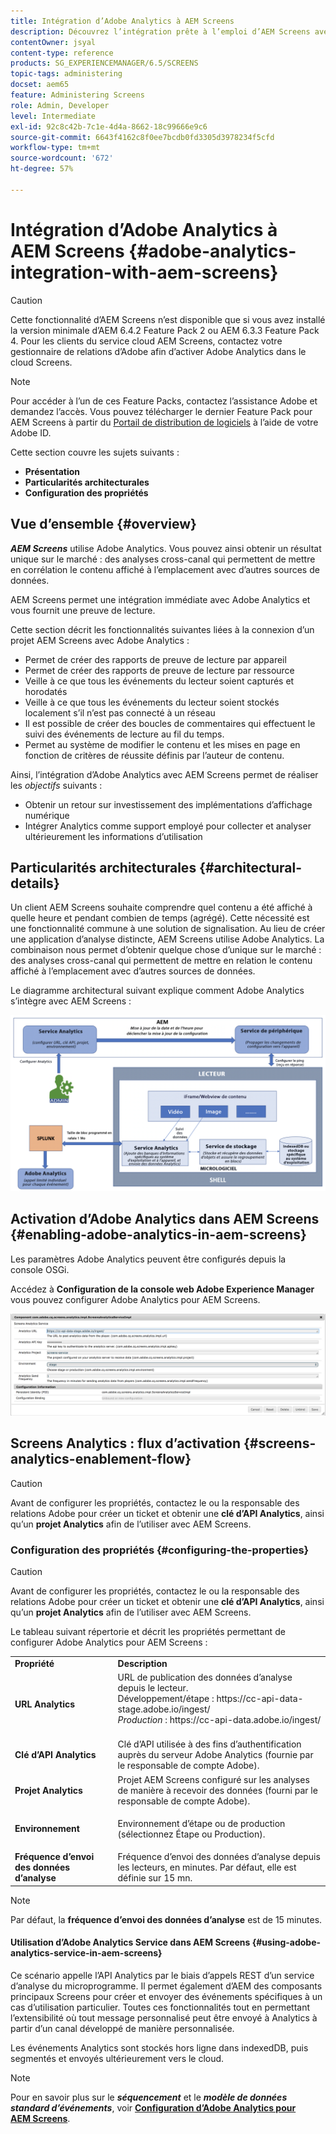 ```yaml
---
title: Intégration d’Adobe Analytics à AEM Screens
description: Découvrez l’intégration prête à l’emploi d’AEM Screens avec Adobe Analytics et fournissez un bon à tirer.
contentOwner: jsyal
content-type: reference
products: SG_EXPERIENCEMANAGER/6.5/SCREENS
topic-tags: administering
docset: aem65
feature: Administering Screens
role: Admin, Developer
level: Intermediate
exl-id: 92c8c42b-7c1e-4d4a-8662-18c99666e9c6
source-git-commit: 6643f4162c8f0ee7bcdb0fd3305d3978234f5cfd
workflow-type: tm+mt
source-wordcount: '672'
ht-degree: 57%

---
```


# Intégration d’Adobe Analytics à AEM Screens {#adobe-analytics-integration-with-aem-screens}

>[!CAUTION]
>
>Cette fonctionnalité d’AEM Screens n’est disponible que si vous avez installé la version minimale d’AEM 6.4.2 Feature Pack 2 ou AEM 6.3.3 Feature Pack 4. Pour les clients du service cloud AEM Screens, contactez votre gestionnaire de relations d’Adobe afin d’activer Adobe Analytics dans le cloud Screens.

>[!NOTE]
>
>Pour accéder à l’un de ces Feature Packs, contactez l’assistance Adobe et demandez l’accès. Vous pouvez télécharger le dernier Feature Pack pour AEM Screens à partir du [Portail de distribution de logiciels](https://experience.adobe.com/#/downloads/content/software-distribution/fr/aem.html) à l’aide de votre Adobe ID.

Cette section couvre les sujets suivants :

* **Présentation**
* **Particularités architecturales**
* **Configuration des propriétés**

## Vue d’ensemble {#overview}

***AEM Screens*** utilise Adobe Analytics. Vous pouvez ainsi obtenir un résultat unique sur le marché : des analyses cross-canal qui permettent de mettre en corrélation le contenu affiché à l’emplacement avec d’autres sources de données.

AEM Screens permet une intégration immédiate avec Adobe Analytics et vous fournit une preuve de lecture.

Cette section décrit les fonctionnalités suivantes liées à la connexion d’un projet AEM Screens avec Adobe Analytics :

* Permet de créer des rapports de preuve de lecture par appareil
* Permet de créer des rapports de preuve de lecture par ressource
* Veille à ce que tous les événements du lecteur soient capturés et horodatés
* Veille à ce que tous les événements du lecteur soient stockés localement s’il n’est pas connecté à un réseau
* Il est possible de créer des boucles de commentaires qui effectuent le suivi des événements de lecture au fil du temps.
* Permet au système de modifier le contenu et les mises en page en fonction de critères de réussite définis par l’auteur de contenu.

Ainsi, l’intégration d’Adobe Analytics avec AEM Screens permet de réaliser les *objectifs* suivants :

* Obtenir un retour sur investissement des implémentations d’affichage numérique
* Intégrer Analytics comme support employé pour collecter et analyser ultérieurement les informations d’utilisation

## Particularités architecturales {#architectural-details}

Un client AEM Screens souhaite comprendre quel contenu a été affiché à quelle heure et pendant combien de temps (agrégé). Cette nécessité est une fonctionnalité commune à une solution de signalisation. Au lieu de créer une application d’analyse distincte, AEM Screens utilise Adobe Analytics. La combinaison nous permet d’obtenir quelque chose d’unique sur le marché : des analyses cross-canal qui permettent de mettre en relation le contenu affiché à l’emplacement avec d’autres sources de données.

Le diagramme architectural suivant explique comment Adobe Analytics s’intègre avec AEM Screens :

![screen_shot_2018-09-12at85611am](assets/screen_shot_2018-09-12at85611am.png)

## Activation d’Adobe Analytics dans AEM Screens {#enabling-adobe-analytics-in-aem-screens}

Les paramètres Adobe Analytics peuvent être configurés depuis la console OSGi.

Accédez à **Configuration de la console web Adobe Experience Manager** vous pouvez configurer Adobe Analytics pour AEM Screens.

![screen_shot_2018-09-04at25550pm](assets/screen_shot_2018-09-04at25550pm.png)

## Screens Analytics : flux d’activation {#screens-analytics-enablement-flow}

>[!CAUTION]
>
>Avant de configurer les propriétés, contactez le ou la responsable des relations Adobe pour créer un ticket et obtenir une **clé d’API Analytics**, ainsi qu’un **projet Analytics** afin de l’utiliser avec AEM Screens.

### Configuration des propriétés {#configuring-the-properties}

>[!CAUTION]
>
>Avant de configurer les propriétés, contactez le ou la responsable des relations Adobe pour créer un ticket et obtenir une **clé d’API Analytics**, ainsi qu’un **projet Analytics** afin de l’utiliser avec AEM Screens.

Le tableau suivant répertorie et décrit les propriétés permettant de configurer Adobe Analytics pour AEM Screens :

<table>
 <tbody>
  <tr>
   <td><strong>Propriété</strong></td>
   <td><strong>Description</strong></td>
  </tr>
  <tr>
   <td><strong>URL Analytics</strong></td>
   <td>URL de publication des données d’analyse depuis le lecteur. <br>
   Développement/étape</em> : https://cc-api-data-stage.adobe.io/ingest/<br /> <em>Production</em> : https://cc-api-data.adobe.io/ingest/<br /> <br /></td>
  </tr>
  <tr>
   <td><strong>Clé d’API Analytics</strong></td>
   <td>Clé d’API utilisée à des fins d’authentification auprès du serveur Adobe Analytics (fournie par le responsable de compte Adobe).</td>
  </tr>
  <tr>
   <td><strong>Projet Analytics</strong></td>
   <td>Projet AEM Screens configuré sur les analyses de manière à recevoir des données (fourni par le responsable de compte Adobe).</td>
  </tr>
  <tr>
   <td><strong>Environnement</strong></td>
   <td><p>Environnement d’étape ou de production (sélectionnez Étape ou Production).</p></td>
  </tr>
  <tr>
   <td><strong>Fréquence d’envoi des données d’analyse</strong></td>
   <td>Fréquence d’envoi des données d’analyse depuis les lecteurs, en minutes. Par défaut, elle est définie sur 15 mn.</td>
  </tr>
 </tbody>
</table>

>[!NOTE]
>
>Par défaut, la **fréquence d’envoi des données d’analyse** est de 15 minutes.

#### Utilisation d’Adobe Analytics Service dans AEM Screens {#using-adobe-analytics-service-in-aem-screens}

Ce scénario appelle l’API Analytics par le biais d’appels REST d’un service d’analyse du microprogramme. Il permet également d’AEM des composants principaux Screens pour créer et envoyer des événements spécifiques à un cas d’utilisation particulier. Toutes ces fonctionnalités tout en permettant l’extensibilité où tout message personnalisé peut être envoyé à Analytics à partir d’un canal développé de manière personnalisée.

Les événements Analytics sont stockés hors ligne dans indexedDB, puis segmentés et envoyés ultérieurement vers le cloud.

>[!NOTE]
>
>Pour en savoir plus sur le ***séquencement*** et le ***modèle de données standard d’événements***, voir **[Configuration d’Adobe Analytics pour AEM Screens](configuring-adobe-analytics-aem-screens.md)**.
